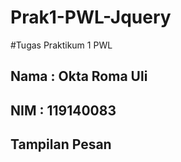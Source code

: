 # Prak1-PWL-Jquery
#Tugas Praktikum 1 PWL

## Nama : Okta Roma Uli 
## NIM  : 119140083

## Tampilan Pesan

